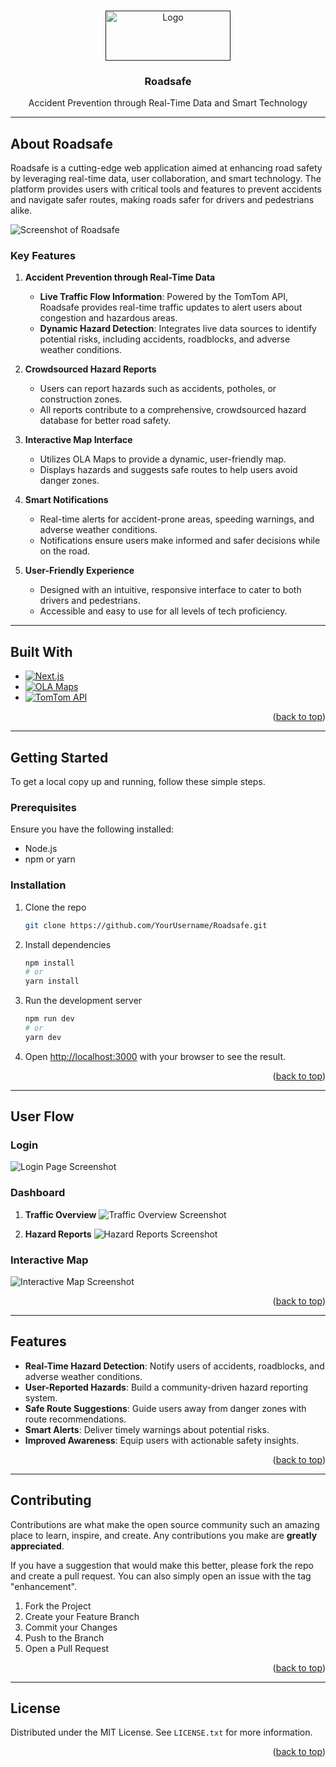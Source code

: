 <!-- Improved compatibility of back to top link: See: https://github.com/othneildrew/Best-README-Template/pull/73 -->
<a name="readme-top"></a>

<!-- PROJECT LOGO -->
<br />
<div align="center">
  <a href="">
  <!--addlink here-->
    <img src="img/logo.png" alt="Logo" width="200" height="80">
  </a>

  <h3 align="center">Roadsafe</h3>
  <p align="center">
    Accident Prevention through Real-Time Data and Smart Technology
  </p>
</div>

---

## About Roadsafe

Roadsafe is a cutting-edge web application aimed at enhancing road safety by leveraging real-time data, user collaboration, and smart technology. The platform provides users with critical tools and features to prevent accidents and navigate safer routes, making roads safer for drivers and pedestrians alike.

![Screenshot of Roadsafe](https://github.com/YourUsername/Roadsafe/blob/main/img/landing.png)

### Key Features

1. **Accident Prevention through Real-Time Data**
   - **Live Traffic Flow Information**: Powered by the TomTom API, Roadsafe provides real-time traffic updates to alert users about congestion and hazardous areas.
   - **Dynamic Hazard Detection**: Integrates live data sources to identify potential risks, including accidents, roadblocks, and adverse weather conditions.

2. **Crowdsourced Hazard Reports**
   - Users can report hazards such as accidents, potholes, or construction zones.
   - All reports contribute to a comprehensive, crowdsourced hazard database for better road safety.

3. **Interactive Map Interface**
   - Utilizes OLA Maps to provide a dynamic, user-friendly map.
   - Displays hazards and suggests safe routes to help users avoid danger zones.

4. **Smart Notifications**
   - Real-time alerts for accident-prone areas, speeding warnings, and adverse weather conditions.
   - Notifications ensure users make informed and safer decisions while on the road.

5. **User-Friendly Experience**
   - Designed with an intuitive, responsive interface to cater to both drivers and pedestrians.
   - Accessible and easy to use for all levels of tech proficiency.

---

## Built With

- [![Next.js](https://img.shields.io/badge/Next.js-black?style=for-the-badge&logo=next.js)](https://nextjs.org)
- [![OLA Maps](https://img.shields.io/badge/OLA_Maps-blue?style=for-the-badge&logo=mapbox)](https://olamaps.com)
- [![TomTom API](https://img.shields.io/badge/TomTom_API-red?style=for-the-badge&logo=tomtom)](https://developer.tomtom.com)

<p align="right">(<a href="#readme-top">back to top</a>)</p>

---

## Getting Started

To get a local copy up and running, follow these simple steps.

### Prerequisites

Ensure you have the following installed:
- Node.js
- npm or yarn

### Installation

1. Clone the repo
   ```bash
   git clone https://github.com/YourUsername/Roadsafe.git
   ```
2. Install dependencies
   ```bash
   npm install
   # or
   yarn install
   ```
3. Run the development server
   ```bash
   npm run dev
   # or
   yarn dev
   ```
4. Open [http://localhost:3000](http://localhost:3000) with your browser to see the result.

<p align="right">(<a href="#readme-top">back to top</a>)</p>

---

## User Flow

### Login
![Login Page Screenshot](https://github.com/YourUsername/Roadsafe/blob/main/img/login.png)

### Dashboard
1. **Traffic Overview**
   ![Traffic Overview Screenshot](https://github.com/YourUsername/Roadsafe/blob/main/img/traffic-overview.png)

2. **Hazard Reports**
   ![Hazard Reports Screenshot](https://github.com/YourUsername/Roadsafe/blob/main/img/hazard-reports.png)

### Interactive Map
![Interactive Map Screenshot](https://github.com/YourUsername/Roadsafe/blob/main/img/map-interface.png)

<p align="right">(<a href="#readme-top">back to top</a>)</p>

---

## Features

- **Real-Time Hazard Detection**: Notify users of accidents, roadblocks, and adverse weather conditions.
- **User-Reported Hazards**: Build a community-driven hazard reporting system.
- **Safe Route Suggestions**: Guide users away from danger zones with route recommendations.
- **Smart Alerts**: Deliver timely warnings about potential risks.
- **Improved Awareness**: Equip users with actionable safety insights.

<p align="right">(<a href="#readme-top">back to top</a>)</p>

---

## Contributing

Contributions are what make the open source community such an amazing place to learn, inspire, and create. Any contributions you make are **greatly appreciated**.

If you have a suggestion that would make this better, please fork the repo and create a pull request. You can also simply open an issue with the tag "enhancement".

1. Fork the Project
2. Create your Feature Branch 
3. Commit your Changes 
4. Push to the Branch 
5. Open a Pull Request

<p align="right">(<a href="#readme-top">back to top</a>)</p>

---

## License

Distributed under the MIT License. See `LICENSE.txt` for more information.

<p align="right">(<a href="#readme-top">back to top</a>)</p>
